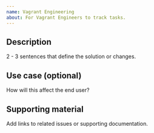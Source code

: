 ```yaml
---
name: Vagrant Engineering
about: For Vagrant Engineers to track tasks. 
---
```


<!--
This template is intended for the Vagrant Engineering team to track tasks. 

Use the Bug Report issue template to request help when Vagrant is not working as expected and the feature request to suggest an enhancement. 
-->

## Description 
2 - 3 sentences that define the solution or changes. 

## Use case (optional) 
How will this affect the end user? 

## Supporting material 
Add links to related issues or supporting documentation. 

<!--
To complete this issue, add labels and select a milestone. 

### Labels 

#### Estimated task complexity time-frame (does not guarantee a delivery date)
* day
* week
* multi-week

If a task takes longer than 3 weeks, either consider if you can break it down into smaller pieces of work or update the issue with a new estimated time-frame with a summary checklist of tasks. 

#### Estimated user impact
Most issues should categorized as minor or major. 
* Critical: fixes a bug that impacts production deployments
* Major: addresses a frequent request, relieves a common pain point
* Minor: trivial inconveniences that have robust workarounds 
  
#### Task size

Select a task size label based on the estimated completion time and description (task-small, task-medium, task-large).

### Milestone

Your milestone selection will be considered a suggestion for the team to review during backlog grooming.
-->
